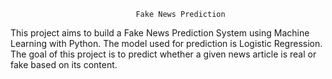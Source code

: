                                 Fake News Prediction 
This project aims to build a Fake News Prediction System using Machine Learning with Python. 
The model used for prediction is Logistic Regression.
The goal of this project is to predict whether a given news article is real or fake based on its content.
